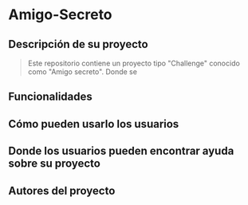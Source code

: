 # Amigo-Secreto

## Descripción de su proyecto
> Este repositorio contiene un proyecto tipo "Challenge" conocido como "Amigo secreto". Donde se 
## Funcionalidades
>
## Cómo pueden usarlo los usuarios
>
## Donde los usuarios pueden encontrar ayuda sobre su proyecto
>
## Autores del proyecto
>
